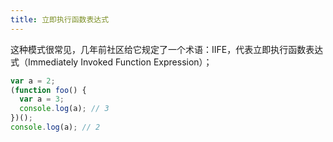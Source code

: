 ```yaml
---
title: 立即执行函数表达式
---
```


这种模式很常见，几年前社区给它规定了一个术语：IIFE，代表立即执行函数表达式（Immediately Invoked Function Expression）；

```js
var a = 2;
(function foo() {
  var a = 3;
  console.log(a); // 3
})();
console.log(a); // 2
```
